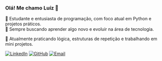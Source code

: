 ### Olá! Me chamo Luíz 👋

🎯 Estudante e entusiasta de programação, com foco atual em Python e projetos práticos.  
🚀 Sempre buscando aprender algo novo e evoluir na área de tecnologia.

🧠 Atualmente praticando lógica, estruturas de repetição e trabalhando em mini projetos.

[![LinkedIn](https://img.shields.io/badge/LinkedIn-5387a828a?style=flat&logo=linkedin&logoColor=white)](https://www.[linkedin.com/in/thyale-martins-dantas-5387a828a/](https://www.linkedin.com/in/luiz-ant%C3%B4nio-valeriano-11863028b/))
[![GitHub](https://img.shields.io/github/followers/thyale?label=Follow&style=social)](https://github.com/Thyale)
[![Email](https://img.shields.io/badge/Email-D14836?style=flat&logo=gmail&logoColor=white)](mailto:luizvaleriano23@gmail.com)


